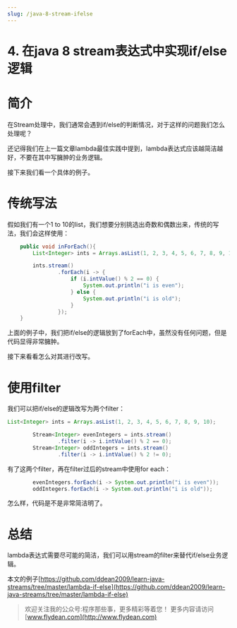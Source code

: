 ```yaml
---
slug: /java-8-stream-ifelse
---
```


# 4. 在java 8 stream表达式中实现if/else逻辑

# 简介

在Stream处理中，我们通常会遇到if/else的判断情况，对于这样的问题我们怎么处理呢？

还记得我们在上一篇文章lambda最佳实践中提到，lambda表达式应该越简洁越好，不要在其中写臃肿的业务逻辑。

接下来我们看一个具体的例子。

# 传统写法

假如我们有一个1 to 10的list，我们想要分别挑选出奇数和偶数出来，传统的写法，我们会这样使用：

~~~java
    public void inForEach(){
        List<Integer> ints = Arrays.asList(1, 2, 3, 4, 5, 6, 7, 8, 9, 10);

        ints.stream()
                .forEach(i -> {
                    if (i.intValue() % 2 == 0) {
                        System.out.println("i is even");
                    } else {
                        System.out.println("i is old");
                    }
                });
    }
~~~

上面的例子中，我们把if/else的逻辑放到了forEach中，虽然没有任何问题，但是代码显得非常臃肿。

接下来看看怎么对其进行改写。

# 使用filter

我们可以把if/else的逻辑改写为两个filter：

~~~java
List<Integer> ints = Arrays.asList(1, 2, 3, 4, 5, 6, 7, 8, 9, 10);

        Stream<Integer> evenIntegers = ints.stream()
                .filter(i -> i.intValue() % 2 == 0);
        Stream<Integer> oddIntegers = ints.stream()
                .filter(i -> i.intValue() % 2 != 0);
~~~

有了这两个filter，再在filter过后的stream中使用for each：

~~~java
        evenIntegers.forEach(i -> System.out.println("i is even"));
        oddIntegers.forEach(i -> System.out.println("i is old"));
~~~

怎么样，代码是不是非常简洁明了。

# 总结

lambda表达式需要尽可能的简洁，我们可以用stream的filter来替代if/else业务逻辑。

本文的例子[https://github.com/ddean2009/learn-java-streams/tree/master/lambda-if-else](https://github.com/ddean2009/learn-java-streams/tree/master/lambda-if-else)

> 欢迎关注我的公众号:程序那些事，更多精彩等着您！
> 更多内容请访问 [www.flydean.com](http://www.flydean.com)

